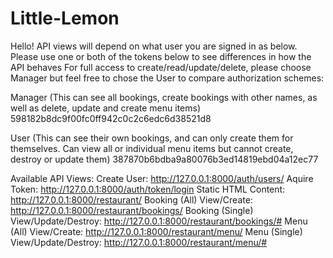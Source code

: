 # Little-Lemon

Hello! API views will depend on what user you are signed in as below. Please use one or both of the tokens below to see differences in how the API behaves
For full access to create/read/update/delete, please choose Manager but feel free to chose the User to compare authorization schemes:

Manager (This can see all bookings, create bookings with other names, as well as delete, update and create menu items)
598182b8dc9f00fc0ff942c0c2c6edc6d38521d8

User (This can see their own bookings, and can only create them for themselves. Can view all or individual menu items but cannot create, destroy or update them)
387870b6bdba9a80076b3ed14819ebd04a12ec77

Available API Views:
Create User: http://127.0.0.1:8000/auth/users/
Aquire Token: http://127.0.0.1:8000/auth/token/login
Static HTML Content: http://127.0.0.1:8000/restaurant/
Booking (All) View/Create: http://127.0.0.1:8000/restaurant/bookings/
Booking (Single) View/Update/Destroy: http://127.0.0.1:8000/restaurant/bookings/#
Menu (All) View/Create: http://127.0.0.1:8000/restaurant/menu/
Menu (Single) View/Update/Destroy: http://127.0.0.1:8000/restaurant/menu/#